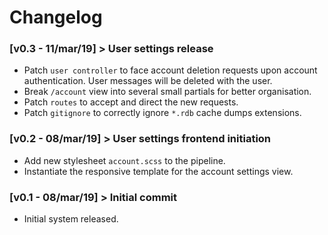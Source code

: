 # Changelog

### [v0.3 - 11/mar/19] > User settings release

- Patch `user controller` to face account deletion requests upon account authentication. User messages will be deleted with the user.
- Break `/account` view into several small partials for better organisation.
- Patch `routes` to accept and direct the new requests.
- Patch `gitignore` to correctly ignore `*.rdb` cache dumps extensions.


### [v0.2 - 08/mar/19] > User settings frontend initiation

- Add new stylesheet `account.scss` to the pipeline.
- Instantiate the responsive template for the account settings view.


### [v0.1 - 08/mar/19] > Initial commit

- Initial system released.

